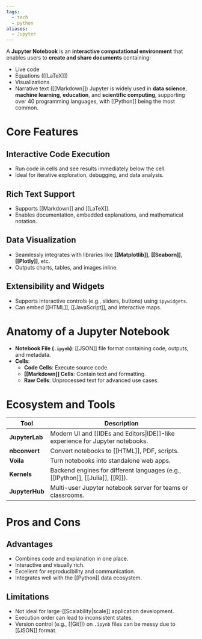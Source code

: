 ```yaml
---
tags:
  - tech
  - python
aliases:
  - Jupyter
---
```

A **Jupyter Notebook** is an **interactive computational environment** that enables users to **create and share documents** containing:
- Live code
- Equations ([[LaTeX]])
- Visualizations
- Narrative text ([[Markdown]])
Jupyter is widely used in **data science**, **machine learning**, **education**, and **scientific computing**, supporting over 40 programming languages, with [[Python]] being the most common.
# Core Features
## Interactive Code Execution
- Run code in cells and see results immediately below the cell.
- Ideal for iterative exploration, debugging, and data analysis.
## Rich Text Support
- Supports [[Markdown]] and [[LaTeX]].
- Enables documentation, embedded explanations, and mathematical notation.
## Data Visualization
- Seamlessly integrates with libraries like **[[Matplotlib]]**, **[[Seaborn]]**, **[[Plotly]]**, etc.
- Outputs charts, tables, and images inline.
## Extensibility and Widgets
- Supports interactive controls (e.g., sliders, buttons) using `ipywidgets`.
- Can embed [[HTML]], [[JavaScript]], and interactive maps.
# Anatomy of a Jupyter Notebook
- **Notebook File (`.ipynb`)**: [[JSON]] file format containing code, outputs, and metadata.
- **Cells**:
    - **Code Cells**: Execute source code.
    - **[[Markdown]] Cells**: Contain text and formatting.
    - **Raw Cells**: Unprocessed text for advanced use cases.
# Ecosystem and Tools
| Tool           | Description                                                                    |
| -------------- | ------------------------------------------------------------------------------ |
| **JupyterLab** | Modern UI and [[IDEs and Editors\|IDE]]-like experience for Jupyter notebooks. |
| **nbconvert**  | Convert notebooks to [[HTML]], PDF, scripts.                                   |
| **Voila**      | Turn notebooks into standalone web apps.                                       |
| **Kernels**    | Backend engines for different languages (e.g., [[IPython]], [[Julia]], [[R]]). |
| **JupyterHub** | Multi-user Jupyter notebook server for teams or classrooms.                    |
# Pros and Cons

## Advantages
- Combines code and explanation in one place.
- Interactive and visually rich.
- Excellent for reproducibility and communication.
- Integrates well with the [[Python]] data ecosystem.
## Limitations
- Not ideal for large-[[Scalability|scale]] application development.
- Execution order can lead to inconsistent states.
- Version control (e.g., [[Git]]) on `.ipynb` files can be messy due to [[JSON]] format.
